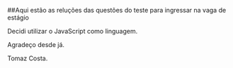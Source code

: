 ##Aqui estão as reluções das questões do teste para ingressar na vaga de estágio

Decidi utilizar o JavaScript como linguagem.

Agradeço desde já.

Tomaz Costa.
